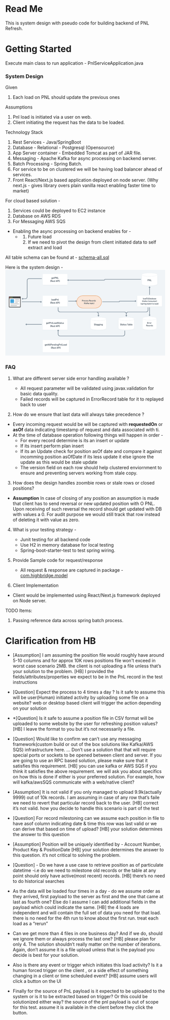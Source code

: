 # Read Me 

This is system design with pseudo code for building backend of PNL Refresh. 

# Getting Started

Execute main class to run application - PnlServiceApplication.java 

### System Design 

Given 
1. Each load on PNL should update the previous ones

Assumptions
1. Pnl load is initiated via a user on web.
2. Client initiating the request has the data to be loaded.

Technology Stack 
1. Rest Services - Java/SpringBoot 
2. Database - Relational - Postgresql (Opensource)
3. App Server container - Embedded Tomcat as part of JAR file.
4. Messaging - Apache Kafka for async processing on backend server. 
5. Batch Processing - Spring Batch.
6. For service to be on clustered we will be having load balancer ahead of services. 
7. Front React/Next.js based application deployed on node server.  (Why next.js - gives library overs plain vanilla react enabling faster time to market)

For cloud based solution - 
1. Services could be deployed to EC2 instance
2. Database on AWS RDS
3. For Messaging AWS SQS

* Enabling the async processing on backend enables for -
  * 1. Future load
    2. If we need to pivot the design from client initiated data to self extract and load 

All table schema can be found at - [schema-all.sql](src%2Fmain%2Fresources%2Fschema-all.sql)

Here is the system design -
![Alt text](design.jpeg?raw=true "Title")

### FAQ 

1. What are different server side error handling available ?
   * All request parameter will be validated using javax.validation for basic data quality. 
   * Failed records will be captured in ErrorRecord table for it to replayed back to user

2. How do we ensure that last data will always take precedence  ?
  * Every incoming request would be will be captured with <b>requestedOn</b> or <b>asOf</b> data indicating timestamp of request and data associated with ti.
  * At the time of database operation following things will happen in order -
    * For every record determine is its an insert or update
    * If its insert perform plan insert
    * If its an Update check for position asOf date and compare it against incomming position asOfDate if its less update it else ignore the update as this would be stale update
    * The version field on each row should help clustered enviornment to ensure and preventing servers working from stale copy.

3. How does the design handles zoombie rows or stale rows or closed positions? 
  * <b>Assumption</b> In case of closing of any position an assumption is made that client has to send reversal or new updated position with O PNL. Upon receiving of such reversal the record should get updated with DB with values a 0. For audit purpose we would still track that row instead of deleting it with value as zero.

4. What is your testing strategy -
   * Junit testing for all backend code 
   * Use H2 in memory database for local testing 
   * Spring-boot-starter-test to test spring wiring. 

5. Provide Sample code for request/response 
   *  All request & response are captured in package  - [com.highbridge.model](src%2Fmain%2Fjava%2Fcom%2Fhighbridge%2Fmodel)

6. Client Implementation
  * Client would be implemented using React/Next.js framework deployed on Node server.


TODO Items: 
1. Passing reference data across spring batch process. 


# Clarification from HB
* [Assumption] I am assuming the position file would roughly have around 5-10 columns and for approx 10K rows positions file won't exceed in worst case scenario 2MB.
the client is not uploading a file unless that’s your solution to the problem.
[HB] I provided the fields/attributes/properties we expect to be in the PnL record in the test instructions


* [Question] Expect the process to 4 times a day ? Is it safe to assume this will be user(Human) initiated activity by uploading some file on a website?
web or desktop based client will trigger the action depending on your solution

* *[Question] Is it safe to assume a position file in CSV format will be uploaded to some website by the user for refreshing position values?
[HB] I leave the format to you but it’s not necessarily a file.

* [Question] Would like to confirm we can’t use any messaging framework(custom build or out of the box solutions like Kafka/AWS SQS) infrastructure here.
… Don’t use a solution that that will require special ports or sockets to be opened between client and server.  If you are going to use an RPC based solution, please make sure that it satisfies this requirement.
[HB] you can use kafka or AWS SQS if you think it satisfies the above requirement.  we will ask you about specifics on how this is done if either is your preferred solution.  For example, how will kafka/awsSQS communicate with a web/native client?

* [Assumption] It is not valid if you only managed to upload 9.9k(actually 9999) out of 10k records.  I am assuming in case of any row that’s faile we need to revert that particular record back to the user.
[HB] correct it’s not valid.  how you decide to handle this scenario is part of the test

* [Question] For record milestoning can we assume each position in file to have asof column indicating date & time this row was last valid or we can derive that based on time of upload?
[HB] your solution determines the answer to this question

* [Assumption] Position will be uniquely identified by - Account Number, Product Key & PositionDate
[HB]         your solution determines the answer to this question.  it’s not critical to solving the problem.

* [Question] - Do we have a use case to retrieve position as of particulate datetime -i.e do we need to milestone old records or the table at any point should only have active(most recent) records.
[HB]        there’s no need to do historical searches

* As the data will be loaded four times in a day - do we assume order as they arrived, first payload to the server as first and the one that came at last as fourth one? Else do I assume I can add additional fields in the payload which could indicate the same.
[HB] the 4 loads are independent and will contain the full set of data you need for that load.  there is no need for the 4th run to know about the first run.  treat each load as a “rerun”

* Can we get more than 4 files in one business day? And if we do, should we ignore them or always process the last one?
[HB] please plan for only 4.  The solution shouldn’t really matter on the number of iterations.  Again, don’t assume it is a file upload unless that is the payload you decide is best for your solution.

* Also is there any event or trigger which initiates this load activity? Is it a human forced trigger on the client , or a side effect of something changing in a client  or time scheduled event?
[HB] assume users will click a button on the UI

* Finally for the source of  PnL payload is it expected to be uploaded to the system or is it to be extracted based on trigger? Or this could be solutionized either way?
the source of the pnl payload is out of scope for this test.  assume it is available in the client before they click the button.

